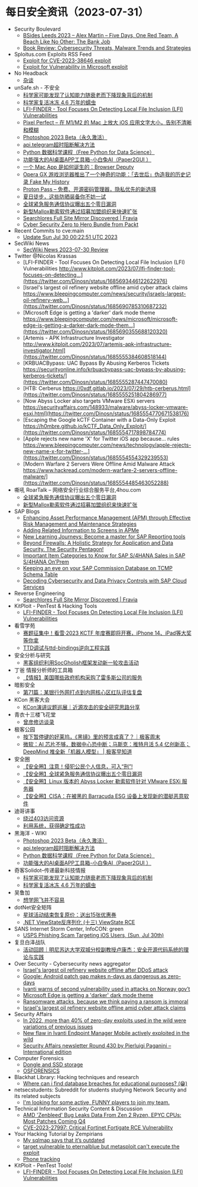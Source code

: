 # 每日安全资讯（2023-07-31）

- Security Boulevard
  - [BSides Leeds 2023 – Alex Martin – Five Days, One Red Team, A Beach Like No Other: The Bank Job](https://securityboulevard.com/2023/07/bsides-leeds-2023-alex-martin-five-days-one-red-team-a-beach-like-no-other-the-bank-job/)
  - [Book Review: Cybersecurity Threats, Malware Trends and Strategies](https://securityboulevard.com/2023/07/book-review-cybersecurity-threats-malware-trends-and-strategies/)
- Sploitus.com Exploits RSS Feed
  - [Exploit for CVE-2023-38646 exploit](https://sploitus.com/exploit?id=F015682D-5AB1-5F06-A681-96FE6D3BCB3C&utm_source=rss&utm_medium=rss)
  - [Exploit for Vulnerability in Microsoft exploit](https://sploitus.com/exploit?id=8074C1A5-47E6-5651-827B-1A149F1008AC&utm_source=rss&utm_medium=rss)
- No Headback
  - [杂谈](http://xargin.com/misc/)
- unSafe.sh - 不安全
  - [科学家可能发现了认知能力随衰老而下降现象背后的机制](https://buaq.net/go-173246.html)
  - [科学家复活冰冻 4.6 万年的蠕虫](https://buaq.net/go-173236.html)
  - [LFI-FINDER - Tool Focuses On Detecting Local File Inclusion (LFI) Vulnerabilities](https://buaq.net/go-173233.html)
  - [Pixel Perfect – 在 M1/M2 的 Mac 上放大 iOS 应用文字大小，告别不清晰和模糊](https://buaq.net/go-173232.html)
  - [Photoshop 2023 Beta（永久激活）](https://buaq.net/go-173234.html)
  - [api.telegram超时阻断解决方法](https://buaq.net/go-173231.html)
  - [Python 数据科学课程（Free Python for Data Science）](https://buaq.net/go-173229.html)
  - [功能强大的AI桌面APP工具箱-小白兔AI（Paper2GUI ）](https://buaq.net/go-173230.html)
  - [一个 Mac App 是如何诞生的：Browser Deputy](https://buaq.net/go-173228.html)
  - [Opera GX 游戏浏览器推出了一个神奇的功能：「去世后」伪造我的历史记录 Fake My History](https://buaq.net/go-173226.html)
  - [Proton Pass – 免费、开源密码管理器，隐私优先的新选择](https://buaq.net/go-173227.html)
  - [夏日徒步，这些防晒装备你不妨一试](https://buaq.net/go-173225.html)
  - [全球紧急服务通信协议曝出五个零日漏洞](https://buaq.net/go-173223.html)
  - [新型Mallox勒索软件通过招募加盟组织来快速扩张](https://buaq.net/go-173224.html)
  - [Searchlores Full Site Mirror Discovered | Fravia](https://buaq.net/go-173222.html)
  - [Cyber Security Zero to Hero Bundle from Packt](https://buaq.net/go-173218.html)
- Recent Commits to cve:main
  - [Update Sun Jul 30 00:22:51 UTC 2023](https://github.com/trickest/cve/commit/030736ab168f4b796cee744137ee09da66fb6043)
- SecWiki News
  - [SecWiki News 2023-07-30 Review](http://www.sec-wiki.com/?2023-07-30)
- Twitter @Nicolas Krassas
  - [LFI-FINDER - Tool Focuses On Detecting Local File Inclusion (LFI) Vulnerabilities http://www.kitploit.com/2023/07/lfi-finder-tool-focuses-on-detecting...](https://twitter.com/Dinosn/status/1685693446122622976)
  - [Israel's largest oil refinery website offline amid cyber attack claims https://www.bleepingcomputer.com/news/security/israels-largest-oil-refinery-web...](https://twitter.com/Dinosn/status/1685690785310687232)
  - [Microsoft Edge is getting a 'darker' dark mode theme https://www.bleepingcomputer.com/news/microsoft/microsoft-edge-is-getting-a-darker-dark-mode-them...](https://twitter.com/Dinosn/status/1685690355688120320)
  - [Artemis - APK Infrastructure Investigator http://www.kitploit.com/2023/07/artemis-apk-infrastructure-investigator.html](https://twitter.com/Dinosn/status/1685555384608518144)
  - [KRBUACBypass: UAC Bypass By Abusing Kerberos Tickets https://securityonline.info/krbuacbypass-uac-bypass-by-abusing-kerberos-tickets/](https://twitter.com/Dinosn/status/1685555287447470080)
  - [HTB: Cerberus https://0xdf.gitlab.io/2023/07/29/htb-cerberus.html](https://twitter.com/Dinosn/status/1685555251804286977)
  - [Now Abyss Locker also targets VMware ESXi servers https://securityaffairs.com/148933/malware/abyss-locker-vmware-esxi.html](https://twitter.com/Dinosn/status/1685554770671538176)
  - [Escaping the Google kCTF Container with a Data-Only Exploit https://h0mbre.github.io/kCTF_Data_Only_Exploit/](https://twitter.com/Dinosn/status/1685554717898784774)
  - [Apple rejects new name 'X' for Twitter iOS app because... rules https://www.bleepingcomputer.com/news/technology/apple-rejects-new-name-x-for-twitter-...](https://twitter.com/Dinosn/status/1685554554329239553)
  - [Modern Warfare 2 Servers Were Offline Amid Malware Attack https://www.hackread.com/modern-warfare-2-servers-offline-malware/](https://twitter.com/Dinosn/status/1685554485463052288)
- 嘶吼 RoarTalk – 网络安全行业综合服务平台,4hou.com
  - [全球紧急服务通信协议曝出五个零日漏洞](https://www.4hou.com/posts/EXWg)
  - [新型Mallox勒索软件通过招募加盟组织来快速扩张](https://www.4hou.com/posts/kjX6)
- SAP Blogs
  - [Enhancing Asset Performance Management (APM) through Effective Risk Management and Maintenance Strategies](https://blogs.sap.com/2023/07/30/enhancing-asset-performance-management-apm-through-effective-risk-management-and-maintenance-strategies/)
  - [Adding Related Information to Screens in APMe](https://blogs.sap.com/2023/07/30/adding-related-information-to-screens-in-apme/)
  - [New Learning Journeys: Become a master for SAP Reporting tools](https://blogs.sap.com/2023/07/30/new-learning-journeys-become-a-master-for-sap-reporting-tools/)
  - [Beyond Firewalls: A Holistic Strategy for Application and Data Security. The Security Pentagon!](https://blogs.sap.com/2023/07/30/beyond-firewalls-a-holistic-strategy-for-application-and-data-security.-the-security-pentagon/)
  - [Important Item Categories to Know for SAP S/4HANA Sales in SAP S/4HANA On’Prem](https://blogs.sap.com/2023/07/30/important-item-categories-to-know-for-sap-s-4hana-sales-in-sap-s-4hana-onprem/)
  - [Keeping an eye on your SAP Commission Database on TCMP Schema Table](https://blogs.sap.com/2023/07/30/keeping-an-eye-on-your-sap-commission-database-on-tcmp-schema-table/)
  - [Decoding Cybersecurity and Data Privacy Controls with SAP Cloud Services](https://blogs.sap.com/2023/07/30/decoding-cybersecurity-and-data-privacy-controls-with-sap-cloud-services/)
- Reverse Engineering
  - [Searchlores Full Site Mirror Discovered | Fravia](https://www.reddit.com/r/ReverseEngineering/comments/15d8eea/searchlores_full_site_mirror_discovered_fravia/)
- KitPloit - PenTest & Hacking Tools
  - [LFI-FINDER - Tool Focuses On Detecting Local File Inclusion (LFI) Vulnerabilities](http://www.kitploit.com/2023/07/lfi-finder-tool-focuses-on-detecting.html)
- 看雪学苑
  - [赛题征集中！看雪·2023 KCTF 年度赛即将开赛，iPhone 14、iPad等大奖等你拿](https://mp.weixin.qq.com/s?__biz=MjM5NTc2MDYxMw==&mid=2458510873&idx=1&sn=5c7d73a1cd1276317650bca30a166008&chksm=b18ed69386f95f85ac7ae9f9e29ffb236e47bae9a4384eb14c8f34fe34712fc5edf70afa78da&scene=58&subscene=0#rd)
  - [TTD调试与ttd-bindings逆向工程实践](https://mp.weixin.qq.com/s?__biz=MjM5NTc2MDYxMw==&mid=2458510873&idx=2&sn=061e94112214afa09175c4aad5c64c56&chksm=b18ed69386f95f852d91cc20978ca127e15d248b2a7bf5dd256c5f374bdc86e508ff1d5e6c7e&scene=58&subscene=0#rd)
- 安全分析与研究
  - [黑客组织利用SocGholish框架发动新一轮攻击活动](https://mp.weixin.qq.com/s?__biz=MzA4ODEyODA3MQ==&mid=2247487720&idx=1&sn=33baa3cca91b7cedbf62b1bff5343444&chksm=902fbfc0a75836d6d999d7702c5691f046589a40c2fe428b3d50a403f994c0facb48bb8a858e&scene=58&subscene=0#rd)
- 丁爸 情报分析师的工具箱
  - [【情报】美国哪些政府机构采购了雷多斯公司的服务](https://mp.weixin.qq.com/s?__biz=MzI2MTE0NTE3Mw==&mid=2651137647&idx=1&sn=93b856cad57053306c5a3aa4026308d8&chksm=f1af5155c6d8d843f1637aa10fe134df4bb77a9a00e36525557c6e81d0f7398bea71ca76da64&scene=58&subscene=0#rd)
- 暗影安全
  - [第71篇：某银行外网打点到内网核心区红队评估复盘](https://mp.weixin.qq.com/s?__biz=MzI2MzA3OTgxOA==&mid=2657164523&idx=1&sn=435c7e0501173b63c35209a083c463dd&chksm=f1d4ee0ec6a36718cdf86fc61d2f1b0455e4e4ba2bbdb651c75df0fdf2a5f3ea5fdf4dfd5fae&scene=58&subscene=0#rd)
- KCon 黑客大会
  - [KCon演讲议题巡展｜近源攻击的安全研究思路分享](https://mp.weixin.qq.com/s?__biz=MzIzOTAwNzc1OQ==&mid=2651136660&idx=1&sn=f4a9ffc32077aa8af2dd5c0153156ff5&chksm=f2c123f4c5b6aae200eb4221810fb1965f171a4c75719a6485a7f70fb0074b496cccbb710250&scene=58&subscene=0#rd)
- 青衣十三楼飞花堂
  - [曾彦修访谈录](https://mp.weixin.qq.com/s?__biz=MzUzMjQyMDE3Ng==&mid=2247486735&idx=1&sn=a30c50daa4dbb686c0dfbe65b3828045&chksm=fab2ce30cdc547262477d998b6657714e8a73c4a0be8367641d1e7649ec8e2f0bd5fc22a8ade&scene=58&subscene=0#rd)
- 极客公园
  - [按下暂停键的好莱坞，《黑镜》里的预言成真了？｜极客周末](https://mp.weixin.qq.com/s?__biz=MTMwNDMwODQ0MQ==&mid=2653004345&idx=1&sn=4670c4e3fcc2e294fe21658df25d2f6d&chksm=7e54df8f49235699496e4811c982d1906f7fdd84100c09cadc2bc8d66f742af5ac1c6966c7e7&scene=58&subscene=0#rd)
  - [微软：AI 芯片不够，数据中心恐中断；马斯克：推特月活 5.4 亿创新高；DeepMind 推全新「机器人模型」 | 极客早知道](https://mp.weixin.qq.com/s?__biz=MTMwNDMwODQ0MQ==&mid=2653004344&idx=1&sn=1382b002408275db6e3a8cff41cde038&chksm=7e54df8e4923569856a5ad3728c6de8097fef9f31444ca4179cd6207aa733ac013e47247ba4a&scene=58&subscene=0#rd)
- 安全圈
  - [【安全圈】注意！侵犯公民个人信息，可入“刑”!](https://mp.weixin.qq.com/s?__biz=MzIzMzE4NDU1OQ==&mid=2652040793&idx=1&sn=cad90498485bb9ee66d0eaa08b3028a2&chksm=f36fc219c4184b0f66044d563c6b7cabcfd0ee38550fb01a15500fa8cc0060b1c1afc0ffc80c&scene=58&subscene=0#rd)
  - [【安全圈】全球紧急服务通信协议曝出五个零日漏洞](https://mp.weixin.qq.com/s?__biz=MzIzMzE4NDU1OQ==&mid=2652040793&idx=2&sn=902fb0fe35e67f134b17cc8e446c5de7&chksm=f36fc219c4184b0fd48ce5b541ab374793858b947331126216393414fa3d2f60fa7a2b097cb8&scene=58&subscene=0#rd)
  - [【安全圈】Linux 版本的 Abyss Locker 勒索软件针对 VMware ESXi 服务器](https://mp.weixin.qq.com/s?__biz=MzIzMzE4NDU1OQ==&mid=2652040793&idx=3&sn=0cde96defb5f44301b95ed4f21685b42&chksm=f36fc219c4184b0f48df55932e6e1a076609888e84eb03e7f46913b8a7363d16ccae849e964e&scene=58&subscene=0#rd)
  - [【安全圈】CISA：在被黑的 Barracuda ESG 设备上发现新的潜艇恶意软件](https://mp.weixin.qq.com/s?__biz=MzIzMzE4NDU1OQ==&mid=2652040793&idx=4&sn=7a3589166f1da3982ef7daa30dee8cc4&chksm=f36fc219c4184b0ff28b8ed7ca9712fb1eb3020269af64d27003a5979c4406abd7af4551bfd7&scene=58&subscene=0#rd)
- 迪哥讲事
  - [绕过403访问资源](https://mp.weixin.qq.com/s?__biz=MzIzMTIzNTM0MA==&mid=2247491216&idx=1&sn=10c3ff03f18216497ee33a83f843472b&chksm=e8a614f3dfd19de5a08657f18a3b6e08d6dd4f6f1e682768121053ef2706490e17b5fb0b5321&scene=58&subscene=0#rd)
  - [利用系统，获得确定性成功](https://mp.weixin.qq.com/s?__biz=MzIzMTIzNTM0MA==&mid=2247491216&idx=2&sn=f0ceb75edb32359a2d0f3286347a5869&chksm=e8a614f3dfd19de5cc208f8b6a366b8954cac22b05459624ce7b0442581e100c14e085356dcc&scene=58&subscene=0#rd)
- 黑海洋 - WIKI
  - [Photoshop 2023 Beta（永久激活）](https://blog.upx8.com/3728)
  - [api.telegram超时阻断解决方法](https://blog.upx8.com/3727)
  - [Python 数据科学课程（Free Python for Data Science）](https://blog.upx8.com/3726)
  - [功能强大的AI桌面APP工具箱-小白兔AI（Paper2GUI ）](https://blog.upx8.com/3725)
- 奇客Solidot–传递最新科技情报
  - [科学家可能发现了认知能力随衰老而下降现象背后的机制](https://www.solidot.org/story?sid=75656)
  - [科学家复活冰冻 4.6 万年的蠕虫](https://www.solidot.org/story?sid=75655)
- 吴鲁加
  - [想学网飞并不容易](https://mp.weixin.qq.com/s?__biz=Mzg5NDY4ODM1MA==&mid=2247484466&idx=1&sn=e1a99892fd1e98e7248248ed79794273&chksm=c01a8903f76d0015e459a67c8b828090af4b7bc0bf266f76b2639777e61fd70401554459cb53&scene=58&subscene=0#rd)
- dotNet安全矩阵
  - [星球活动结束恢复原价：送出15张优惠券](https://mp.weixin.qq.com/s?__biz=MzUyOTc3NTQ5MA==&mid=2247488142&idx=1&sn=ba9c5e03759ea77d6ed798d50f3c3bed&chksm=fa5abc63cd2d3575e1fe9d458e62f12daff6eec61e9c44ae76c5c6be38910c881fa730a00a27&scene=58&subscene=0#rd)
  - [.NET ViewState反序列化 (十三) ViewState RCE](https://mp.weixin.qq.com/s?__biz=MzUyOTc3NTQ5MA==&mid=2247488142&idx=2&sn=c152b396aac5d6635333777ab3e0b59f&chksm=fa5abc63cd2d35750c79f8b8d5bf5618031bc8b1ce6e86d29fd3270a8b1fa3bb0173bd57b135&scene=58&subscene=0#rd)
- SANS Internet Storm Center, InfoCON: green
  - [USPS Phishing Scam Targeting iOS Users, (Sun, Jul 30th)](https://isc.sans.edu/diary/rss/30078)
- 复旦白泽战队
  - [活动回顾｜明尼苏达大学双城分校副教授卢康杰：安全开源代码系统的理论与实践](https://mp.weixin.qq.com/s?__biz=MzU4NzUxOTI0OQ==&mid=2247486718&idx=1&sn=3f975d6fbc6384889f434324e057f513&chksm=fdeb8880ca9c0196280553d26b2b76cc5e93d503b6662684a508b53a0f9d3c3e3495fa853531&scene=58&subscene=0#rd)
- Over Security - Cybersecurity news aggregator
  - [Israel's largest oil refinery website offline after DDoS attack](https://www.bleepingcomputer.com/news/security/israels-largest-oil-refinery-website-offline-after-ddos-attack/)
  - [Google: Android patch gap makes n-days as dangerous as zero-days](https://www.bleepingcomputer.com/news/security/google-android-patch-gap-makes-n-days-as-dangerous-as-zero-days/)
  - [Ivanti warns of second vulnerability used in attacks on Norway gov’t](https://therecord.media/ivanti-warns-of-second-vulnerability-norway-government-attack)
  - [Microsoft Edge is getting a 'darker' dark mode theme](https://www.bleepingcomputer.com/news/microsoft/microsoft-edge-is-getting-a-darker-dark-mode-theme/)
  - [Ransomware attacks, because we think paying a ransom is immoral](https://www.suspectfile.com/ransomware-attacks-because-we-think-paying-a-ransom-is-immoral/)
  - [Israel's largest oil refinery website offline amid cyber attack claims](https://www.bleepingcomputer.com/news/security/israels-largest-oil-refinery-website-offline-amid-cyber-attack-claims/)
- Security Affairs
  - [In 2022, more than 40% of zero-day exploits used in the wild were variations of previous issues](https://securityaffairs.com/148965/hacking/zero-day-2022-google-report.html)
  - [New flaw in Ivanti Endpoint Manager Mobile actively exploited in the wild](https://securityaffairs.com/148957/hacking/ivanti-epmm-flaw.html)
  - [Security Affairs newsletter Round 430 by Pierluigi Paganini – International edition](https://securityaffairs.com/148955/breaking-news/security-affairs-newsletter-round-430-by-pierluigi-paganini-international-edition.html)
- Computer Forensics
  - [Dongle and SSD storage](https://www.reddit.com/r/computerforensics/comments/15dms06/dongle_and_ssd_storage/)
  - [OSFORENSICS](https://www.reddit.com/r/computerforensics/comments/15d9q4v/osforensics/)
- Blackhat Library: Hacking techniques and research
  - [Where can i find database breaches for educational purposes? (😁)](https://www.reddit.com/r/blackhat/comments/15domlb/where_can_i_find_database_breaches_for/)
- netsecstudents: Subreddit for students studying Network Security and its related subjects
  - [I'm looking for some active, FUNNY players to join my team.](https://www.reddit.com/r/netsecstudents/comments/15dh99y/im_looking_for_some_active_funny_players_to_join/)
- Technical Information Security Content & Discussion
  - [AMD 'Zenbleed' Bug Leaks Data From Zen 2 Ryzen, EPYC CPUs: Most Patches Coming Q4](https://www.reddit.com/r/netsec/comments/15dezb8/amd_zenbleed_bug_leaks_data_from_zen_2_ryzen_epyc/)
  - [CVE-2023-27997: Critical Fortinet Fortigate RCE Vulnerability](https://www.reddit.com/r/netsec/comments/15dotaq/cve202327997_critical_fortinet_fortigate_rce/)
- Your Hacking Tutorial by Zempirians
  - [My sqlmap says that it’s outdated](https://www.reddit.com/r/HowToHack/comments/15dstae/my_sqlmap_says_that_its_outdated/)
  - [target vulnerable to eternalblue but metasploit can't execute the exploit](https://www.reddit.com/r/HowToHack/comments/15d90qs/target_vulnerable_to_eternalblue_but_metasploit/)
  - [Phone tracking](https://www.reddit.com/r/HowToHack/comments/15duiz8/phone_tracking/)
- KitPloit - PenTest Tools!
  - [LFI-FINDER - Tool Focuses On Detecting Local File Inclusion (LFI) Vulnerabilities](http://www.kitploit.com/2023/07/lfi-finder-tool-focuses-on-detecting.html)
